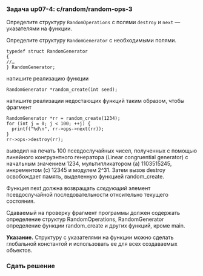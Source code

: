 ### Задача up07-4: c/random/random-ops-3

Определите структуру `RandomOperations` с полями `destroy` и `next` —
указателями на функции.

Определите структуру `RandomGenerator` с необходимыми полями.

    typedef struct RandomGenerator
    {
    //…
    } RandomGenerator;

напишите реализацию функции

    RandomGenerator *random_create(int seed);

напишите реализации недостающих функций таким образом, чтобы фрагмент

    RandomGenerator *rr = random_create(1234);
    for (int j = 0; j < 100; ++j) {
      printf("%d\n", rr->ops->next(rr));
    }
    rr->ops->destroy(rr);

выводил на печать 100 псевдослучайных чисел, полученных с помощью
линейного конгруэнтного генератора (Linear congruential generator) с
начальным значением 1234, мультипликатором (a) 1103515245, инкрементом
(c) 12345 и модулем 2\^31. Затем вызов destroy освобождает память,
выделенную функцией random\_create.

Функция next должна возвращать *следующий* элемент псевдослучайной
последовательности отнсительно текущего состояния.

Сдаваемый на проверку фрагмент программы должен содержать определение
структур RandomOperations, RandomGenerator определение функции
random\_create и других функций, кроме main.

**Указание.** Структуру с указателями на функции можно сделать
глобальной константой и использовать ее для всех создаваемых объектов.

### Сдать решение
